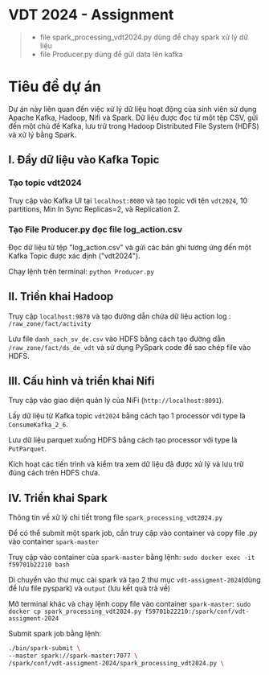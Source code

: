# VDT 2024 - Assignment
> - file spark_processing_vdt2024.py dùng để chạy spark xử lý dữ liệu
> - file Producer.py dùng để gửi data lên kafka

# Tiêu đề dự án

Dự án này liên quan đến việc xử lý dữ liệu hoạt động của sinh viên sử dụng Apache Kafka, Hadoop, Nifi và Spark. Dữ liệu được đọc từ một tệp CSV, gửi đến một chủ đề Kafka, lưu trữ trong Hadoop Distributed File System (HDFS) và xử lý bằng Spark.

## I. Đẩy dữ liệu vào Kafka Topic

### Tạo topic vdt2024

Truy cập vào Kafka UI tại `localhost:8080` và tạo topic với tên `vdt2024`, 10 partitions, Min In Sync Replicas=2, và Replication 2.

### Tạo File Producer.py đọc file log_action.csv

Đọc dữ liệu từ tệp "log_action.csv" và gửi các bản ghi tương ứng đến một Kafka Topic được xác định ("vdt2024"). 

Chạy lệnh trên terminal: `python Producer.py`

## II. Triển khai Hadoop

Truy cập `localhost:9870` và tạo đường dẫn chứa dữ liệu action log : `/raw_zone/fact/activity`

Lưu file `danh_sach_sv_de.csv` vào HDFS bằng cách tạo đường dẫn `/raw_zone/fact/ds_de_vdt` và sử dụng PySpark code để sao chép file vào HDFS.

## III. Cấu hình và triển khai Nifi 

Truy cập vào giao diện quản lý của NiFi (`http://localhost:8091`).

Lấy dữ liệu từ Kafka topic `vdt2024` bằng cách tạo 1 processor với type là `ConsumeKafka_2_6`.

Lưu dữ liệu parquet xuống HDFS bằng cách tạo processor với type là `PutParquet`.

Kích hoạt các tiến trình và kiểm tra xem dữ liệu đã được xử lý và lưu trữ đúng cách trên HDFS chưa.

## IV. Triển khai Spark 

Thông tin về xử lý chi tiết trong file `spark_processing_vdt2024.py`

Để có thể submit một spark job, cần truy cập vào container và copy file .py vào container `spark-master`

Truy cập vào container của `spark-master` bằng lệnh: `sudo docker exec -it f59701b22210 bash`

Di chuyển vào thư mục cài spark và tạo 2 thư mục `vdt-assigment-2024`(dùng để lưu file pyspark) và `output` (lưu kết quả trả về) 

Mở terminal khác và chạy lệnh copy file vào container `spark-master`: `sudo docker cp spark_processing_vdt2024.py f59701b22210:/spark/conf/vdt-assigment-2024`

Submit spark job bằng lệnh: 
```bash
./bin/spark-submit \
--master spark://spark-master:7077 \
/spark/conf/vdt-assigment-2024/spark_processing_vdt2024.py \

